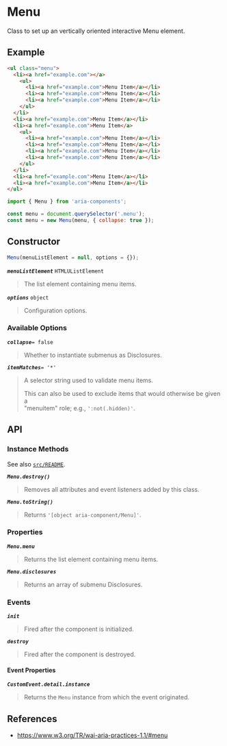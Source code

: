 Menu
====

Class to set up an vertically oriented interactive Menu element.

## Example

```html
<ul class="menu">
  <li><a href="example.com"></a>
    <ul>
      <li><a href="example.com">Menu Item</a></li>
      <li><a href="example.com">Menu Item</a></li>
      <li><a href="example.com">Menu Item</a></li>
    </ul>
  </li>
  <li><a href="example.com">Menu Item</a></li>
  <li><a href="example.com">Menu Item</a>
    <ul>
      <li><a href="example.com">Menu Item</a></li>
      <li><a href="example.com">Menu Item</a></li>
      <li><a href="example.com">Menu Item</a></li>
      <li><a href="example.com">Menu Item</a></li>
    </ul>
  </li>
  <li><a href="example.com">Menu Item</a></li>
  <li><a href="example.com">Menu Item</a></li>
</ul>
```

```javascript
import { Menu } from 'aria-components';

const menu = document.querySelector('.menu');
const menu = new Menu(menu, { collapse: true });
```

## Constructor

```javascript
Menu(menuListElement = null, options = {});
```

_**`menuListElement`**_ `HTMLUListElement`  
> The list element containing menu items.

_**`options`**_ `object`  
> Configuration options.

### Available Options

_**`collapse`**_`= false`  
> Whether to instantiate submenus as Disclosures.

_**`itemMatches`**_`= '*'`  
> A selector string used to validate menu items.
> 
> This can also be used to exclude items that would otherwise be given a  
> "menuitem" role; e.g., `':not(.hidden)'`.

## API

### Instance Methods

See also [`src/README`](../).

_**`Menu.destroy()`**_
> Removes all attributes and event listeners added by this class.

_**`Menu.toString()`**_  
> Returns `'[object aria-component/Menu]'`.

### Properties

_**`Menu.menu`**_  
> Returns the list element containing menu items.

_**`Menu.disclosures`**_  
> Returns an array of submenu Disclosures.

### Events

_**`init`**_  
> Fired after the component is initialized.

_**`destroy`**_  
> Fired after the component is destroyed.

#### Event Properties

_**`CustomEvent.detail.instance`**_
> Returns the `Menu` instance from which the event originated.

## References

- https://www.w3.org/TR/wai-aria-practices-1.1/#menu
